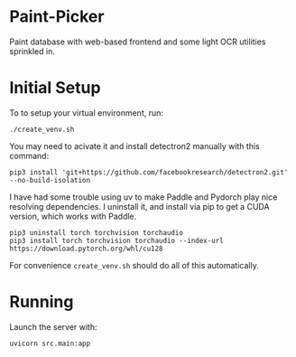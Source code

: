 # Paint-Picker
Paint database with web-based frontend and some light OCR utilities sprinkled in.


# Initial Setup
To to setup your virtual environment, run:
```console
./create_venv.sh
```

You may need to acivate it and install detectron2 manually with this command:
```console
pip3 install 'git+https://github.com/facebookresearch/detectron2.git' --no-build-isolation 
```

I have had some trouble using uv to make Paddle and Pydorch play nice resolving dependencies.
I uninstall it, and install via pip to get a CUDA version, which works with Paddle.
```console
pip3 uninstall torch torchvision torchaudio
pip3 install torch torchvision torchaudio --index-url https://download.pytorch.org/whl/cu128
```

For convenience `create_venv.sh` should do all of this automatically.

# Running
Launch the server with:
```console
uvicorn src.main:app
```

